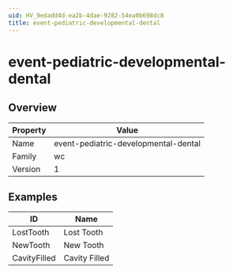 ```yaml
---
uid: HV_9edadd4d-ea2b-4dae-9282-54ea0b698dc8
title: event-pediatric-developmental-dental
---
```


# event-pediatric-developmental-dental

## Overview

Property|Value
---|--- 
Name|event-pediatric-developmental-dental 
Family|wc 
Version|1

## Examples

ID|Name
---|--- 
LostTooth|Lost Tooth 
NewTooth|New Tooth 
CavityFilled|Cavity Filled